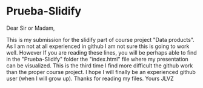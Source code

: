 # Prueba-Slidify

Dear Sir or Madam,

This is my submission for the slidify part of course project "Data products".
As I am not at all experienced in github I am not sure this is going to work well. 
However If you are reading these lines, you will be perhaps able to find in the "Prueba-Slidify" folder the "index.html" file
where my presentation can be visualized.
This is the third time I find more difficult the github work than the proper course project. I hope I will finally be an 
experienced github user (when I will grow up).
Thanks for reading my files.
Yours
JLVZ
